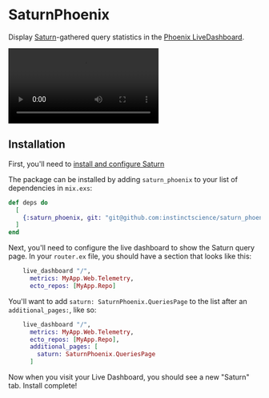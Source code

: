 # SaturnPhoenix

Display [Saturn]-gathered query statistics in the [Phoenix LiveDashboard].

![video showing the "Saturn" page in Phoenix LiveDashboard live-updating with query metrics](saturn_phoenix.mp4)

## Installation

First, you'll need to [install and configure Saturn]

The package can be installed by adding `saturn_phoenix` to your list of dependencies in `mix.exs`:

```elixir
def deps do
  [
    {:saturn_phoenix, git: "git@github.com:instinctscience/saturn_phoenix"}
  ]
end
```

Next, you'll need to configure the live dashboard to show the Saturn query page.  In your `router.ex` file, you should have a section that looks like this:

```elixir
    live_dashboard "/",
      metrics: MyApp.Web.Telemetry,
      ecto_repos: [MyApp.Repo]
```

You'll want to add `saturn: SaturnPhoenix.QueriesPage` to the list after an `additional_pages:`, like so:

```elixir
    live_dashboard "/",
      metrics: MyApp.Web.Telemetry,
      ecto_repos: [MyApp.Repo],
      additional_pages: [
	    saturn: SaturnPhoenix.QueriesPage
      ]
```

Now when you visit your Live Dashboard, you should see a new "Saturn" tab.  Install complete!

[Saturn]: https://github.com/instinctscience/saturn
[Phoenix LiveDashboard]: https://hexdocs.pm/phoenix_live_dashboard/Phoenix.LiveDashboard.html
[install and configure Saturn]: https://github.com/instinctscience/saturn#installation
